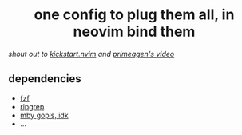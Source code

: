 <h1 align="center">one config to plug them all, in neovim bind them</h1>

<p><i>shout out to <a href="https://github.com/nvim-lua/kickstart.nvim">kickstart.nvim</a> and 
<a href="https://youtu.be/-ybCiHPWKNA?si=Uyu4S4j6HznlVLL_">primeagen's video</a></i></p>

<h2>dependencies</h2>
<ul>
  <li><a href="https://github.com/junegunn/fzf">fzf</a></li>
  <li><a href="https://github.com/BurntSushi/ripgrep">ripgrep</a></li>
  <li><a href="https://github.com/golang/tools/tree/master/gopls">mby gopls, idk</a></li>
  <li>...</li>
</ul>
